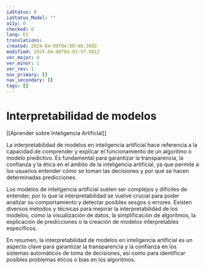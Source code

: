 ```yaml
---
iaStatus: 0
iaStatus_Model: ""
a11y: 0
checked: 0
lang: ES
translations: 
created: 2024-04-08T04:00:40.399Z
modified: 2024-04-08T04:03:57.981Z
ver_major: 0
ver_minor: 1
ver_rev: 1
nav_primary: []
nav_secondary: []
tags: []
---
```

# Interpretabilidad de modelos

[[Aprender sobre Inteligencia Artificial]]

La interpretabilidad de modelos en inteligencia artificial hace referencia a la capacidad de comprender y explicar el funcionamiento de un algoritmo o modelo predictivo. Es fundamental para garantizar la transparencia, la confianza y la ética en el ámbito de la inteligencia artificial, ya que permite a los usuarios entender cómo se toman las decisiones y por qué se hacen determinadas predicciones.

Los modelos de inteligencia artificial suelen ser complejos y difíciles de entender, por lo que la interpretabilidad se vuelve crucial para poder analizar su comportamiento y detectar posibles sesgos o errores. Existen diversos métodos y técnicas para mejorar la interpretabilidad de los modelos, como la visualización de datos, la simplificación de algoritmos, la explicación de predicciones o la creación de modelos interpretables específicos.

En resumen, la interpretabilidad de modelos en inteligencia artificial es un aspecto clave para garantizar la transparencia y la confianza en los sistemas automáticos de toma de decisiones, así como para identificar posibles problemas éticos o bias en los algoritmos.
